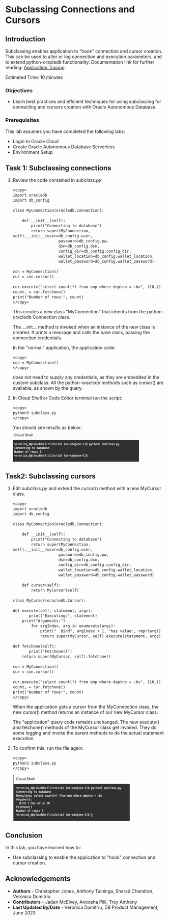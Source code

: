 # Subclassing Connections and Cursors

## Introduction

Subclassing enables application to "hook" connection and cursor creation. This can be used to alter or log connection and execution parameters, and to extend python-oracledb functionality. Documentation link for further reading: [Application Tracing](https://python-oracledb.readthedocs.io/en/latest/user_guide/tracing.html#application-tracing).

Estimated Time: 10 minutes

### Objectives

*  Learn best practices and efficient techniques for using subclassing for connecting and cursors creation with Oracle Autonomous Database.

### Prerequisites

This lab assumes you have completed the following labs:
* Login to Oracle Cloud
* Create Oracle Autonomous Database Serverless
* Environment Setup

## Task 1: Subclassing connections

1. Review the code contained in *subclass.py*:

    ````
    <copy>
    import oracledb
    import db_config
    
    class MyConnection(oracledb.Connection):

        def __init__(self):
            print("Connecting to database")
            return super(MyConnection, self).__init__(user=db_config.user, 
                        password=db_config.pw, 
                        dsn=db_config.dsn, 
                        config_dir=db_config.config_dir,
                        wallet_location=db_config.wallet_location, 
                        wallet_password=db_config.wallet_password)
    
    con = MyConnection()
    cur = con.cursor()
    
    cur.execute("select count(*) from emp where deptno = :bv", (10,))
    count, = cur.fetchone()
    print("Number of rows:", count)
    </copy>
    ````

    This creates a new class "MyConnection" that inherits from the python-oracledb Connection class. 

    The \__init\_\_ method is invoked when an instance of the new class is created. It prints a message and calls the base class, passing the connection credentials.

    In the "normal" application, the application code:

    ````
    <copy>
    con = MyConnection()
    </copy>
    ````

    does not need to supply any credentials, as they are embedded in the custom subclass. All the python-oracledb methods such as cursor() are available, as shown by the query.

2. In Cloud Shell or Code Editor terminal run the script:

    ````
    <copy>
    python3 subclass.py
    </copy>
    ````

    You should see results as below:
    ![Connections](./images/connections.png " " )

## Task2:  Subclassing cursors

1. Edit *subclass.py* and extend the cursor() method with a new MyCursor class. 

    ````
    <copy>
    import oracledb
    import db_config

    class MyConnection(oracledb.Connection):

        def __init__(self):
            print("Connecting to database")
            return super(MyConnection, self).__init__(user=db_config.user, 
                        password=db_config.pw, 
                        dsn=db_config.dsn, 
                        config_dir=db_config.config_dir,
                        wallet_location=db_config.wallet_location, 
                        wallet_password=db_config.wallet_password)

        def cursor(self):
            return MyCursor(self)

    class MyCursor(oracledb.Cursor):

    def execute(self, statement, args):
           print("Executing:", statement)
        print("Arguments:")
            for argIndex, arg in enumerate(args):
                print("  Bind", argIndex + 1, "has value", repr(arg))
                return super(MyCursor, self).execute(statement, args)

    def fetchone(self):
           print("Fetchone()")
        return super(MyCursor, self).fetchone()

    con = MyConnection()
    cur = con.cursor()

    cur.execute("select count(*) from emp where deptno = :bv", (10,))
    count, = cur.fetchone()
    print("Number of rows:", count)
    </copy>
    ````

    When the application gets a cursor from the MyConnection class, the new cursor() method returns an instance of our new MyCursor class.

    The "application" query code remains unchanged. The new execute() and fetchone() methods of the MyCursor class get invoked. They do some logging and invoke the parent methods to do the actual statement execution.

2. To confirm this, run the file again:

    ````
    <copy>
    python3 subclass.py
    </copy>
    ````

    ![Cursors](./images/cursors.png " " )

## Conclusion

In this lab, you have learned how to:
* Use subclassing to enable the application to "hook" connection and cursor creation.

## Acknowledgements

* **Authors** - Christopher Jones, Anthony Tuininga, Sharad Chandran, Veronica Dumitriu
* **Contributors** - Jaden McElvey, Anoosha Pilli, Troy Anthony
* **Last Updated By/Date** - Veronica Dumitriu, DB Product Management, June 2023